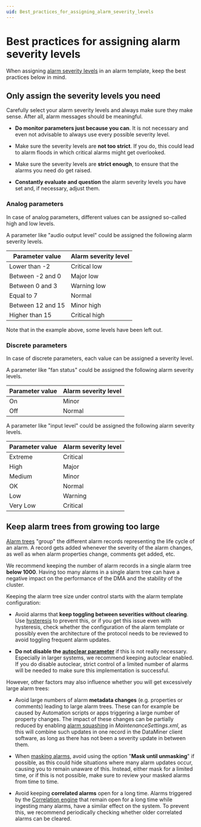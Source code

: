 ```yaml
---
uid: Best_practices_for_assigning_alarm_severity_levels
---
```


# Best practices for assigning alarm severity levels

When assigning [alarm severity levels](xref:Alarm_types#alarm-severity-levels) in an alarm template, keep the best practices below in mind.

## Only assign the severity levels you need

Carefully select your alarm severity levels and always make sure they make sense. After all, alarm messages should be meaningful.

- **Do monitor parameters just because you can**. It is not necessary and even not advisable to always use every possible severity level.

- Make sure the severity levels are **not too strict**. If you do, this could lead to alarm floods in which critical alarms might get overlooked.

- Make sure the severity levels are **strict enough**, to ensure that the alarms you need do get raised.

- **Constantly evaluate and question** the alarm severity levels you have set and, if necessary, adjust them.

### Analog parameters

In case of analog parameters, different values can be assigned so-called high and low levels.

A parameter like "audio output level" could be assigned the following alarm severity levels.

| Parameter value   | Alarm severity level |
|-------------------|----------------------|
| Lower than -2     | Critical low         |
| Between -2 and 0  | Major low            |
| Between 0 and 3   | Warning low          |
| Equal to 7        | Normal               |
| Between 12 and 15 | Minor high           |
| Higher than 15    | Critical high        |

Note that in the example above, some levels have been left out.

### Discrete parameters

In case of discrete parameters, each value can be assigned a severity level.

A parameter like "fan status" could be assigned the following alarm severity levels.

| Parameter value | Alarm severity level |
|-----------------|----------------------|
| On              | Minor                |
| Off             | Normal               |

A parameter like "input level" could be assigned the following alarm severity levels.

| Parameter value | Alarm severity level |
|-----------------|----------------------|
| Extreme         | Critical             |
| High            | Major                |
| Medium          | Minor                |
| OK              | Normal               |
| Low             | Warning              |
| Very Low        | Critical             |

## Keep alarm trees from growing too large

[Alarm trees](xref:Alarm_trees) "group" the different alarm records representing the life cycle of an alarm. A record gets added whenever the severity of the alarm changes, as well as when alarm properties change, comments get added, etc.

We recommend keeping the number of alarm records in a single alarm tree **below 1000**. Having too many alarms in a single alarm tree can have a negative impact on the performance of the DMA and the stability of the cluster.

Keeping the alarm tree size under control starts with the alarm template configuration:

- Avoid alarms that **keep toggling between severities without clearing**. Use [hysteresis](xref:Configuring_alarm_hysteresis) to prevent this, or if you get this issue even with hysteresis, check whether the configuration of the alarm template or possibly even the architecture of the protocol needs to be reviewed to avoid toggling frequent alarm updates.

- **Do not disable the [autoclear parameter](xref:Setting_the_autoclear_option_in_alarm_template)** if this is not really necessary. Especially in larger systems, we recommend keeping autoclear enabled. If you do disable autoclear, strict control of a limited number of alarms will be needed to make sure this implementation is successful.

However, other factors may also influence whether you will get excessively large alarm trees:

- Avoid large numbers of alarm **metadata changes** (e.g. properties or comments) leading to large alarm trees. These can for example be caused by Automation scripts or apps triggering a large number of property changes. The impact of these changes can be partially reduced by enabling [alarm squashing](xref:MaintenanceSettings_xml#alarmsettingsmustsquashalarms) in *MaintenanceSettings.xml*, as this will combine such updates in one record in the DataMiner client software, as long as there has not been a severity update in between them.

- When [masking alarms](xref:Masking_and_unmasking_alarms), avoid using the option "**Mask until unmasking**" if possible, as this could hide situations where many alarm updates occur, causing you to remain unaware of this. Instead, either mask for a limited time, or if this is not possible, make sure to review your masked alarms from time to time.

- Avoid keeping **correlated alarms** open for a long time. Alarms triggered by the [Correlation engine](xref:About_DMS_Correlation) that remain open for a long time while ingesting many alarms, have a similar effect on the system. To prevent this, we recommend periodically checking whether older correlated alarms can be cleared.
